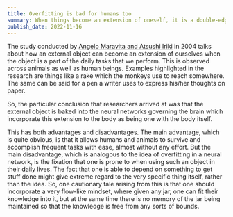 ```yaml
---
title: Overfitting is bad for humans too
summary: When things become an extension of oneself, it is a double-edged that one is operating with. 
publish_date: 2022-11-16
---
```


The study conducted by [Angelo Maravita and Atsushi Iriki](https://www.sciencedirect.com/science/article/abs/pii/S1364661303003450) in 2004 talks about how an external object can become an extension of ourselves when the object is a part of the daily tasks that we perform. This is observed across animals as well as human beings. Examples highlighted in the research are things like a rake which the monkeys use to reach somewhere. The same can be said for a pen a writer uses to express his/her thoughts on paper. 

So, the particular conclusion that researchers arrived at was that the external object is baked into the neural networks governing the brain which incorporate this extension to the body as being one with the body itself. 

This has both advantages and disadvantages. The main advantage, which is quite obvious, is that it allows humans and animals to survive and accomplish frequent tasks with ease, almost without any effort. But the main disadvantage, which is analogous to the idea of overfitting in a neural network, is the fixation that one is prone to when using such an object in their daily lives. The fact that one is able to depend on something to get stuff done might give extreme regard to the very specific thing itself, rather than the idea. So, one cautionary tale arising from this is that one should incorporate a very flow-like mindset, where given any jar, one can fit their knowledge into it, but at the same time there is no memory of the jar being maintained so that the knowledge is free from any sorts of bounds. 
